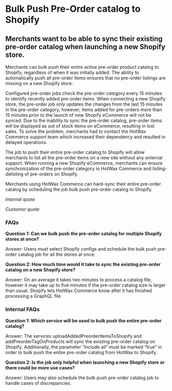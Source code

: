 # Bulk Push Pre-Order catalog to Shopify 

## Merchants want to be able to sync their existing pre-order catalog when launching a new Shopify store.

Merchants can bulk push their entire active pre-order product catalog to Shopify, regardless of when it was initially added. The ability to automatically push all pre-order items ensures that no pre-order listings are missing on a new Shopify store.

Configured pre-order jobs check the pre-order category every 15 minutes to identify recently added pre-order items. When connecting a new Shopify store, the pre-order job only updates the changes from the last 15 minutes in the pre-order category, however, items added for pre-orders more than 15 minutes prior to the launch of new Shopify eCommerce will not be synced. Due to the inability to sync the pre-order catalog, pre-order items will be displayed as out of stock items on eCommerce, resulting in lost sales. To solve the problem, merchants had to contact the HotWax Commerce support team which increased their dependency and resulted in delayed operations.

The job to push their entire pre-order catalog to Shopify will allow merchants to list all the pre-order items on a new site without any external support. When running a new Shopify eCommerce, merchants can ensure synchronization of the pre-order category in HotWax Commerce and listing-delisting of pre-orders on Shopify.

Merchants using HotWax Commerce can hard-sync their entire pre-order catalog by scheduling the job bulk push pre-order catalog to Shopify.

*Internal quote* 

*Customer quote*

### FAQs

**Question 1: Can we bulk push the pre-order catalog for multiple Shopify stores at once?**

Answer: Users must select Shopify configs and schedule the bulk push pre-order catalog job for all the stores at once.

**Question 2: How much time would it take to sync the existing pre-order catalog on a new Shopify store?**

Answer: On an average it takes two minutes to process a catalog file, however it may take up to five minutes if the pre-order catalog size is larger than usual. Shopify lets HotWax Commerce know after it has finished processing a GraphQL file.

### Internal FAQs

**Question 1: Which service will be used to bulk push the entire pre-order catalog?**

Answer: The services uploadAddedPreorderItemsToShopify and addPreorderTagOnProducts will sync the existing pre-order catalog on Shopify. Additionally, the parameter “include all” must be marked “true” in order to bulk push the entire pre-order catalog from HotWax to Shopify.

**Question 2: Is the job only helpful when launching a new Shopify store or there could be more use cases?**

Answer: Users may also schedule the bulk push pre-order catalog job to handle cases of discrepancies.


